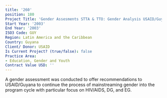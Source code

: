 ```yaml
---
title: '260'
position: 180
Project Title: 'Gender Assesments STTA & TTO: Gender Analysis USAID/Guyana (TDY 12)'
Start Year: '2003'
End Year: '2003'
ISO3 Code: GUY
Region: Latin America and the Caribbean
Country: Guyana
Client/ Donor: USAID
Is Current Project? (true/false): false
Practice Area:
- Education, Gender and Youth
Contract Value USD: ''
---
```


A gender assessment was conducted to offer recommendations to USAID/Guyana to continue the process of mainstreaming gender into the program cycle with particular focus on HIV/AIDS, DG, and EG.